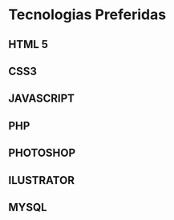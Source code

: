 # Tecnologias Preferidas

 ## HTML 5
 ## CSS3
 ## JAVASCRIPT
 ## PHP
 ## PHOTOSHOP
 ## ILUSTRATOR
 ## MYSQL

